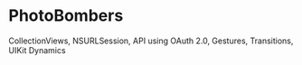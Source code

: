PhotoBombers
============

CollectionViews, NSURLSession, API using OAuth 2.0, Gestures, Transitions, UIKit Dynamics
